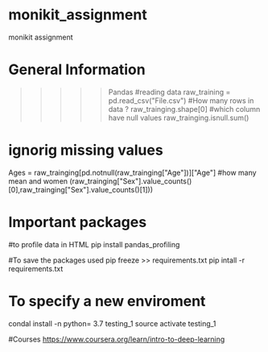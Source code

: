 # monikit_assignment
monikit assignment


# General Information 
>>>>>Pandas
 #reading data 
	raw_training = pd.read_csv("File.csv")
 #How many rows in data ?
  	raw_trainging.shape[0]
 #which column have null values 
  	raw_trainging.isnull.sum()
 # ignorig missing values
 Ages = raw_trainging[pd.notnull(raw_trainging["Age"])]["Age"]
 #how many mean and women
 (raw_trainging["Sex"].value_counts()[0],raw_trainging["Sex"].value_counts()[1]))
 
 
 
 
 
# Important packages 
 #to profile data in HTML 
 pip install pandas_profiling
 
 
 
 #To save the packages used 
 pip freeze >> requirements.txt
 pip intall -r requirements.txt
 
 # To specify a new enviroment
 condal install -n python= 3.7  testing_1 
 source activate testing_1
 
 
 
#Courses 
https://www.coursera.org/learn/intro-to-deep-learning
